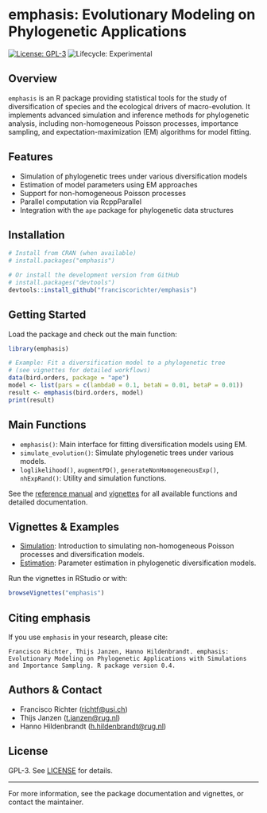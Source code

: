 # emphasis: Evolutionary Modeling on Phylogenetic Applications

[![License: GPL-3](https://img.shields.io/badge/license-GPL--3-blue.svg)](./LICENSE)
![Lifecycle: Experimental](https://img.shields.io/badge/lifecycle-experimental-orange)

## Overview

`emphasis` is an R package providing statistical tools for the study of diversification of species and the ecological drivers of macro-evolution. It implements advanced simulation and inference methods for phylogenetic analysis, including non-homogeneous Poisson processes, importance sampling, and expectation-maximization (EM) algorithms for model fitting.

## Features
- Simulation of phylogenetic trees under various diversification models
- Estimation of model parameters using EM approaches
- Support for non-homogeneous Poisson processes
- Parallel computation via RcppParallel
- Integration with the `ape` package for phylogenetic data structures

## Installation

```r
# Install from CRAN (when available)
# install.packages("emphasis")

# Or install the development version from GitHub
# install.packages("devtools")
devtools::install_github("franciscorichter/emphasis")
```

## Getting Started

Load the package and check out the main function:

```r
library(emphasis)

# Example: Fit a diversification model to a phylogenetic tree
# (see vignettes for detailed workflows)
data(bird.orders, package = "ape")
model <- list(pars = c(lambda0 = 0.1, betaN = 0.01, betaP = 0.01))
result <- emphasis(bird.orders, model)
print(result)
```

## Main Functions
- `emphasis()`: Main interface for fitting diversification models using EM.
- `simulate_evolution()`: Simulate phylogenetic trees under various models.
- `loglikelihood()`, `augmentPD()`, `generateNonHomogeneousExp()`, `nhExpRand()`: Utility and simulation functions.

See the [reference manual](man/) and [vignettes](vignettes/) for all available functions and detailed documentation.

## Vignettes & Examples

- [Simulation](vignettes/Simulation.html): Introduction to simulating non-homogeneous Poisson processes and diversification models.
- [Estimation](vignettes/documentation_estimation.html): Parameter estimation in phylogenetic diversification models.

Run the vignettes in RStudio or with:
```r
browseVignettes("emphasis")
```

## Citing emphasis
If you use `emphasis` in your research, please cite:

```
Francisco Richter, Thijs Janzen, Hanno Hildenbrandt. emphasis: Evolutionary Modeling on Phylogenetic Applications with Simulations and Importance Sampling. R package version 0.4.
```

## Authors & Contact
- Francisco Richter (<richtf@usi.ch>)
- Thijs Janzen (<t.janzen@rug.nl>)
- Hanno Hildenbrandt (<h.hildenbrandt@rug.nl>)

## License
GPL-3. See [LICENSE](LICENSE) for details.

---

For more information, see the package documentation and vignettes, or contact the maintainer.
